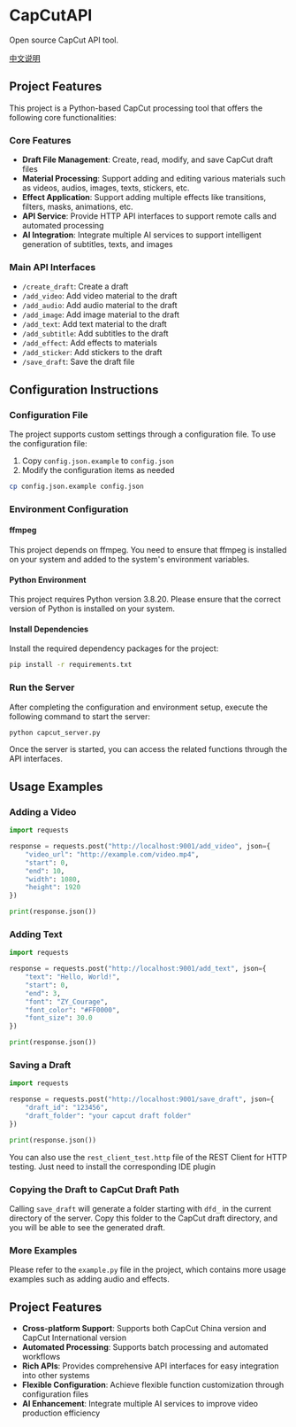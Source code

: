 # CapCutAPI

Open source CapCut API tool.

[中文说明](https://github.com/sun-guannan/CapCutAPI/blob/main/README-zh.md)

## Project Features

This project is a Python-based CapCut processing tool that offers the following core functionalities:

### Core Features

- **Draft File Management**: Create, read, modify, and save CapCut draft files
- **Material Processing**: Support adding and editing various materials such as videos, audios, images, texts, stickers, etc.
- **Effect Application**: Support adding multiple effects like transitions, filters, masks, animations, etc.
- **API Service**: Provide HTTP API interfaces to support remote calls and automated processing
- **AI Integration**: Integrate multiple AI services to support intelligent generation of subtitles, texts, and images

### Main API Interfaces

- `/create_draft`: Create a draft
- `/add_video`: Add video material to the draft
- `/add_audio`: Add audio material to the draft
- `/add_image`: Add image material to the draft
- `/add_text`: Add text material to the draft
- `/add_subtitle`: Add subtitles to the draft
- `/add_effect`: Add effects to materials
- `/add_sticker`: Add stickers to the draft
- `/save_draft`: Save the draft file

## Configuration Instructions

### Configuration File

The project supports custom settings through a configuration file. To use the configuration file:

1. Copy `config.json.example` to `config.json`
2. Modify the configuration items as needed

```bash
cp config.json.example config.json
```

### Environment Configuration

#### ffmpeg

This project depends on ffmpeg. You need to ensure that ffmpeg is installed on your system and added to the system's environment variables.

#### Python Environment

This project requires Python version 3.8.20. Please ensure that the correct version of Python is installed on your system.

#### Install Dependencies

Install the required dependency packages for the project:

```bash
pip install -r requirements.txt
```

### Run the Server

After completing the configuration and environment setup, execute the following command to start the server:

```bash
python capcut_server.py
```

Once the server is started, you can access the related functions through the API interfaces.

## Usage Examples

### Adding a Video

```python
import requests

response = requests.post("http://localhost:9001/add_video", json={
    "video_url": "http://example.com/video.mp4",
    "start": 0,
    "end": 10,
    "width": 1080,
    "height": 1920
})

print(response.json())
```

### Adding Text

```python
import requests

response = requests.post("http://localhost:9001/add_text", json={
    "text": "Hello, World!",
    "start": 0,
    "end": 3,
    "font": "ZY_Courage",
    "font_color": "#FF0000",
    "font_size": 30.0
})

print(response.json())
```

### Saving a Draft

```python
import requests

response = requests.post("http://localhost:9001/save_draft", json={
    "draft_id": "123456",
    "draft_folder": "your capcut draft folder"
})

print(response.json())
```
You can also use the ```rest_client_test.http``` file of the REST Client for HTTP testing. Just need to install the corresponding IDE plugin

### Copying the Draft to CapCut Draft Path

Calling `save_draft` will generate a folder starting with `dfd_` in the current directory of the server. Copy this folder to the CapCut draft directory, and you will be able to see the generated draft.

### More Examples

Please refer to the `example.py` file in the project, which contains more usage examples such as adding audio and effects.

## Project Features

- **Cross-platform Support**: Supports both CapCut China version and CapCut International version
- **Automated Processing**: Supports batch processing and automated workflows
- **Rich APIs**: Provides comprehensive API interfaces for easy integration into other systems
- **Flexible Configuration**: Achieve flexible function customization through configuration files
- **AI Enhancement**: Integrate multiple AI services to improve video production efficiency